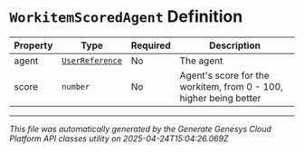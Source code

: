 # `WorkitemScoredAgent` Definition

| Property | Type | Required | Description |
|----------|------|----------|-------------|
| agent | [`UserReference`](userreference-definition.md) | No | The agent |
| score | `number` | No | Agent's score for the workitem, from 0 - 100, higher being better |

---

*This file was automatically generated by the Generate Genesys Cloud Platform API classes utility on 2025-04-24T15:04:26.069Z*